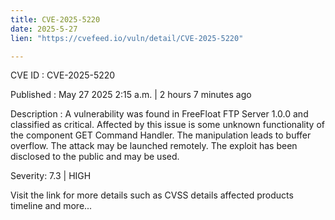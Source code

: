 ```yaml
---
title: CVE-2025-5220
date: 2025-5-27
lien: "https://cvefeed.io/vuln/detail/CVE-2025-5220"

---
```


CVE ID : CVE-2025-5220

Published :  May 27
2025
2:15 a.m. | 2 hours
7 minutes ago

Description : A vulnerability was found in FreeFloat FTP Server 1.0.0 and classified as critical. Affected by this issue is some unknown functionality of the component GET Command Handler. The manipulation leads to buffer overflow. The attack may be launched remotely. The exploit has been disclosed to the public and may be used.

Severity: 7.3 | HIGH

Visit the link for more details
such as CVSS details
affected products
timeline
and more...
